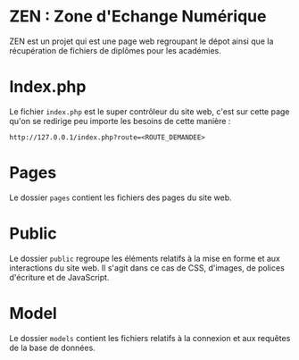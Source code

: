 # ZEN : Zone d'Echange Numérique

ZEN est un projet qui est une page web regroupant le dépot ainsi que la récupération de fichiers de diplômes pour les académies.

# Index.php

Le fichier ``index.php`` est le super contrôleur du site web, c'est sur cette page qu'on se redirige peu importe les besoins de cette manière :

``http://127.0.0.1/index.php?route=<ROUTE_DEMANDEE>``

# Pages
Le dossier ``pages`` contient les fichiers des pages du site web.

# Public
Le dossier ``public`` regroupe les éléments relatifs à la mise en forme et aux interactions du site web. Il s'agit dans ce cas de CSS, d'images, de polices d'écriture et de JavaScript.

# Model
Le dossier ``models`` contient les fichiers relatifs à la connexion et aux requêtes de la base de données.
